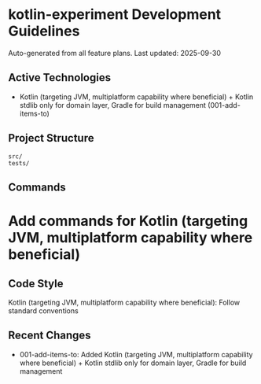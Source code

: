 # kotlin-experiment Development Guidelines

Auto-generated from all feature plans. Last updated: 2025-09-30

## Active Technologies
- Kotlin (targeting JVM, multiplatform capability where beneficial) + Kotlin stdlib only for domain layer, Gradle for build management (001-add-items-to)

## Project Structure
```
src/
tests/
```

## Commands
# Add commands for Kotlin (targeting JVM, multiplatform capability where beneficial)

## Code Style
Kotlin (targeting JVM, multiplatform capability where beneficial): Follow standard conventions

## Recent Changes
- 001-add-items-to: Added Kotlin (targeting JVM, multiplatform capability where beneficial) + Kotlin stdlib only for domain layer, Gradle for build management

<!-- MANUAL ADDITIONS START -->
<!-- MANUAL ADDITIONS END -->